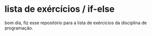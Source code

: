 # lista de exércícios / if-else

bom dia, fiz esse repositório para a lista de exércícios da disciplina de programação.
